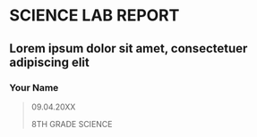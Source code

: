 # SCIENCE LAB REPORT
## Lorem ipsum dolor sit amet, consectetuer adipiscing elit

### Your Name

> 09.04.20XX
> 
> 8TH GRADE SCIENCE

